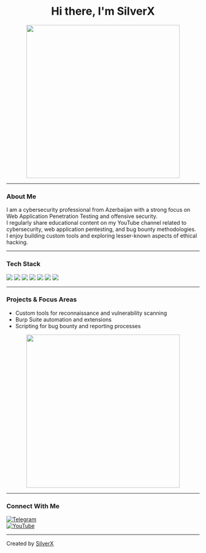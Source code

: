 <h1 align="center">Hi there, I'm SilverX</h1>

<p align="center">
  <img src="https://media.giphy.com/media/3o7btXJQm5DD8QHPQ4/giphy.gif" width="400"/>
</p>

---

### About Me

I am a cybersecurity professional from Azerbaijan with a strong focus on Web Application Penetration Testing and offensive security.  
I regularly share educational content on my YouTube channel related to cybersecurity, web application pentesting, and bug bounty methodologies.  
I enjoy building custom tools and exploring lesser-known aspects of ethical hacking.

---

### Tech Stack

<p>
  <img src="https://img.shields.io/badge/Python-05122A?style=flat&logo=python&logoColor=white"/>
  <img src="https://img.shields.io/badge/JavaScript-05122A?style=flat&logo=javascript"/>
  <img src="https://img.shields.io/badge/HTML-05122A?style=flat&logo=html5"/>
  <img src="https://img.shields.io/badge/CSS-05122A?style=flat&logo=css3"/>
  <img src="https://img.shields.io/badge/Linux-05122A?style=flat&logo=linux"/>
  <img src="https://img.shields.io/badge/Git-05122A?style=flat&logo=git"/>
  <img src="https://img.shields.io/badge/Docker-05122A?style=flat&logo=docker"/>
</p>

---

### Projects & Focus Areas

- Custom tools for reconnaissance and vulnerability scanning  
- Burp Suite automation and extensions  
- Scripting for bug bounty and reporting processes

<p align="center">
  <img src="https://media.giphy.com/media/Z9UWPm5PjWkOQ/giphy.gif" width="400"/>
</p>

---

### Connect With Me

[![Telegram](https://img.shields.io/badge/-Telegram-05122A?style=flat&logo=telegram)](https://t.me/silverxvip)  
[![YouTube](https://img.shields.io/badge/-YouTube-FF0000?style=flat&logo=youtube&logoColor=white)](https://www.youtube.com/@silverxcyber)

---

Created by [SilverX](https://github.com/silverxpymaster)

